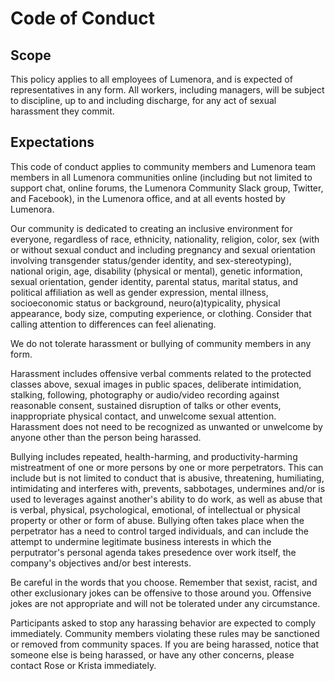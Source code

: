 # Code of Conduct


## Scope

This policy applies to all employees of Lumenora, and is expected of representatives in any form. All workers, including managers, will be subject to discipline, up to and including discharge, for any act of sexual harassment they commit.

## Expectations 

This code of conduct applies to community members and Lumenora team members in all Lumenora communities online (including but not limited to support chat, online forums, the Lumenora Community Slack group, Twitter, and Facebook), in the Lumenora office, and at all events hosted by Lumenora.

Our community is dedicated to creating an inclusive environment for everyone, regardless of race, ethnicity, nationality, religion, color, sex (with or without sexual conduct and including pregnancy and sexual orientation involving transgender status/gender identity, and sex-stereotyping), national origin, age, disability (physical or mental), genetic information, sexual orientation, gender identity, parental status, marital status, and political affiliation as well as gender expression, mental illness, socioeconomic status or background, neuro(a)typicality, physical appearance, body size, computing experience, or clothing. Consider that calling attention to differences can feel alienating.

We do not tolerate harassment or bullying of community members in any form. 

Harassment includes offensive verbal comments related to the protected classes above, sexual images in public spaces, deliberate intimidation, stalking, following, photography or audio/video recording against reasonable consent, sustained disruption of talks or other events, inappropriate physical contact, and unwelcome sexual attention. Harassment does not need to be recognized as unwanted or unwelcome by anyone other than the person being harassed.  

Bullying includes repeated, health-harming, and productivity-harming mistreatment of one or more persons by one or more perpetrators. This can include but is not limited to conduct that is abusive, threatening, humiliating, intimidating and interferes with, prevents, sabbotages, undermines and/or is used to leverages against another's ability to do work, as well as abuse that is verbal, physical, psychological, emotional, of intellectual or physical property or other or form of abuse. Bullying often takes place when the perpetrator has a need to control targed individuals, and can include the attempt to undermine legitimate business interests in which the perputrator's personal agenda takes presedence over work itself, the company's objectives and/or best interests. 

Be careful in the words that you choose. Remember that sexist, racist, and other exclusionary jokes can be offensive to those around you. Offensive jokes are not appropriate and will not be tolerated under any circumstance.

Participants asked to stop any harassing behavior are expected to comply immediately. Community members violating these rules may be sanctioned or removed from community spaces. If you are being harassed, notice that someone else is being harassed, or have any other concerns, please contact Rose or Krista immediately.
